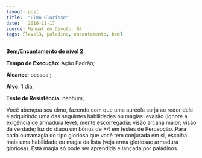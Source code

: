 ```yaml
---
layout: post
title:  "Elmo Glorioso"
date:   2016-11-17
source: Manual do Devoto. 84
tags: [level3, paladino, encantamento, bem]
---
```


**Bem/Encantamento de nível 2**

**Tempo de Execução**: Ação Padrão;

**Alcance**: pessoal;

**Alvo**: 1 dia;

**Teste de Resistência**: nenhum;

Você abençoa seu elmo, fazendo 
com que uma auréola surja ao redor 
dele e adquirindo uma das seguintes 
habilidades ou magias: evasão (ignore 
a exigência de armadura leve); mente 
escorregadia;  visão arcana maior;  visão 
da verdade; luz do diaou um bônus de 
+4 em testes de Percepção. Para cada 
outramagia do tipo gloriosa que você tem conjurada em si, escolha mais uma 
habilidade ou magia da lista (veja arma 
gloriosae armadura gloriosa). Esta magia 
só pode ser aprendida e lançada por 
paladinos.